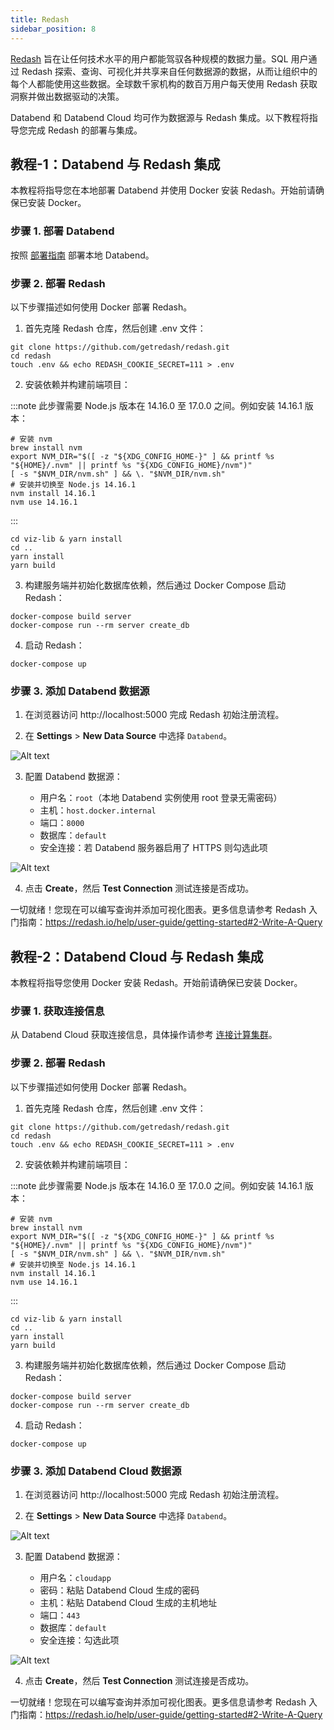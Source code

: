 ```yaml
---
title: Redash
sidebar_position: 8
---
```


[Redash](https://redash.io/) 旨在让任何技术水平的用户都能驾驭各种规模的数据力量。SQL 用户通过 Redash 探索、查询、可视化并共享来自任何数据源的数据，从而让组织中的每个人都能使用这些数据。全球数千家机构的数百万用户每天使用 Redash 获取洞察并做出数据驱动的决策。

Databend 和 Databend Cloud 均可作为数据源与 Redash 集成。以下教程将指导您完成 Redash 的部署与集成。

## 教程-1：Databend 与 Redash 集成

本教程将指导您在本地部署 Databend 并使用 Docker 安装 Redash。开始前请确保已安装 Docker。

### 步骤 1. 部署 Databend

按照 [部署指南](/guides/deploy) 部署本地 Databend。

### 步骤 2. 部署 Redash

以下步骤描述如何使用 Docker 部署 Redash。

1. 首先克隆 Redash 仓库，然后创建 .env 文件：

```shell
git clone https://github.com/getredash/redash.git
cd redash
touch .env && echo REDASH_COOKIE_SECRET=111 > .env
```

2. 安装依赖并构建前端项目：

:::note
此步骤需要 Node.js 版本在 14.16.0 至 17.0.0 之间。例如安装 14.16.1 版本：

```shell
# 安装 nvm
brew install nvm
export NVM_DIR="$([ -z "${XDG_CONFIG_HOME-}" ] && printf %s "${HOME}/.nvm" || printf %s "${XDG_CONFIG_HOME}/nvm")"
[ -s "$NVM_DIR/nvm.sh" ] && \. "$NVM_DIR/nvm.sh"
# 安装并切换至 Node.js 14.16.1
nvm install 14.16.1
nvm use 14.16.1
```

:::

```shell
cd viz-lib & yarn install
cd ..
yarn install
yarn build
```

3. 构建服务端并初始化数据库依赖，然后通过 Docker Compose 启动 Redash：

```shell
docker-compose build server
docker-compose run --rm server create_db
```

4. 启动 Redash：

```shell
docker-compose up
```

### 步骤 3. 添加 Databend 数据源

1. 在浏览器访问 http://localhost:5000 完成 Redash 初始注册流程。

2. 在 **Settings** > **New Data Source** 中选择 `Databend`。

![Alt text](/img/integration/redash-select.png)

3. 配置 Databend 数据源：

   - 用户名：`root`（本地 Databend 实例使用 root 登录无需密码）
   - 主机：`host.docker.internal`
   - 端口：`8000`
   - 数据库：`default`
   - 安全连接：若 Databend 服务器启用了 HTTPS 则勾选此项

![Alt text](/img/integration/redash-cfg-local.png)

4. 点击 **Create**，然后 **Test Connection** 测试连接是否成功。

一切就绪！您现在可以编写查询并添加可视化图表。更多信息请参考 Redash 入门指南：https://redash.io/help/user-guide/getting-started#2-Write-A-Query

## 教程-2：Databend Cloud 与 Redash 集成

本教程将指导您使用 Docker 安装 Redash。开始前请确保已安装 Docker。

### 步骤 1. 获取连接信息

从 Databend Cloud 获取连接信息，具体操作请参考 [连接计算集群](/guides/cloud/using-databend-cloud/warehouses#connecting)。

### 步骤 2. 部署 Redash

以下步骤描述如何使用 Docker 部署 Redash。

1. 首先克隆 Redash 仓库，然后创建 .env 文件：

```shell
git clone https://github.com/getredash/redash.git
cd redash
touch .env && echo REDASH_COOKIE_SECRET=111 > .env
```

2. 安装依赖并构建前端项目：

:::note
此步骤需要 Node.js 版本在 14.16.0 至 17.0.0 之间。例如安装 14.16.1 版本：

```shell
# 安装 nvm
brew install nvm
export NVM_DIR="$([ -z "${XDG_CONFIG_HOME-}" ] && printf %s "${HOME}/.nvm" || printf %s "${XDG_CONFIG_HOME}/nvm")"
[ -s "$NVM_DIR/nvm.sh" ] && \. "$NVM_DIR/nvm.sh"
# 安装并切换至 Node.js 14.16.1
nvm install 14.16.1
nvm use 14.16.1
```

:::

```shell
cd viz-lib & yarn install
cd ..
yarn install
yarn build
```

3. 构建服务端并初始化数据库依赖，然后通过 Docker Compose 启动 Redash：

```shell
docker-compose build server
docker-compose run --rm server create_db
```

4. 启动 Redash：

```shell
docker-compose up
```

### 步骤 3. 添加 Databend Cloud 数据源

1. 在浏览器访问 http://localhost:5000 完成 Redash 初始注册流程。

2. 在 **Settings** > **New Data Source** 中选择 `Databend`。

![Alt text](@site/static/img/documents/BI/redash-select.png)

3. 配置 Databend 数据源：

   - 用户名：`cloudapp`
   - 密码：粘贴 Databend Cloud 生成的密码
   - 主机：粘贴 Databend Cloud 生成的主机地址
   - 端口：`443`
   - 数据库：`default`
   - 安全连接：勾选此项

![Alt text](@site/static/img/documents/BI/redash-cfg-cloud.png)

4. 点击 **Create**，然后 **Test Connection** 测试连接是否成功。

一切就绪！您现在可以编写查询并添加可视化图表。更多信息请参考 Redash 入门指南：https://redash.io/help/user-guide/getting-started#2-Write-A-Query